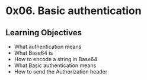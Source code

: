 # 0x06. Basic authentication

## Learning Objectives
* What authentication means
* What Base64 is
* How to encode a string in Base64
* What Basic authentication means
* How to send the Authorization header
